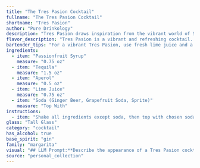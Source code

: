 ```yaml
---
title: "The Tres Pasion Cocktail"
fullname: "The Tres Pasion Cocktail"
shortname: "Tres Pasion"
author: "Pure Drinkology"
description: "Tres Pasion draws inspiration from the vibrant world of South American cocktails. This refreshingly tangy concoction blends the fruit-forward sweetness of Passionfruit Syrup with the fiery kick of Tequila, creating a delightful fusion of flavors reminiscent of classic Latin American libations.  "
flavor_description: "Tres Pasion is a vibrant and refreshing cocktail. The passionfruit syrup delivers a tropical sweetness balanced by the tart lime juice. Tequila adds a smooth, agave-forward warmth, while Aperol contributes a bittersweet orange note. The choice of soda enhances the overall profile: ginger beer adds spice, grapefruit soda brings a citrusy punch, and Sprite offers a clean, bubbly finish.  "
bartender_tips: "For a vibrant Tres Pasion, use fresh lime juice and a high-quality tequila. Shake the passionfruit syrup, tequila, Aperol, and lime juice with ice vigorously to chill and emulsify. Strain into a chilled glass over ice, then top with your chosen soda for a refreshing fizz. Adjust sweetness with a splash of simple syrup if needed.  "
ingredients:
  - item: "Passionfruit Syrup"
    measure: "0.75 oz"
  - item: "Tequila"
    measure: "1.5 oz"
  - item: "Aperol"
    measure: "0.5 oz"
  - item: "Lime Juice"
    measure: "0.75 oz"
  - item: "Soda (Ginger Beer, Grapefruit Soda, Sprite)"
    measure: "Top With"
instructions:
  - item: "Shake all ingredients except soda, then top with chosen soda (Ginger Beer, Grapefruit Soda, or Sprite)."
glass: "Tall Glass"
category: "cocktail"
has_alcohol: true
base_spirit: "gin"
family: "margarita"
visual: "## LLM Prompt:**Describe the appearance of a Tres Pasion cocktail.  Consider the following ingredients and their potential visual impact:*** **Passionfruit Syrup:**  Imagine the vibrant, almost neon yellow hue of passionfruit syrup, its sweetness hinting at a tropical paradise. * **Tequila:**  The clear, almost crystalline nature of tequila, with its subtle hint of agave, creates a clean canvas. * **Aperol:**  The bright, orangey-red color of Aperol, vibrant and lively, adds a splash of excitement.* **Lime Juice:**  A touch of lime juice creates a subtle, almost invisible depth, lending a refreshing acidity to the palette.* **Soda (Ginger Beer, Grapefruit Soda, Sprite):** Each soda option brings a unique visual element. Ginger beer adds a subtle cloudiness and effervescence, grapefruit soda offers a pink hue and citrusy sparkle, while Sprite provides a light, bubbly fizz.**Consider these aspects:*** **Color:** What overall color does the cocktail have, considering the interplay of the ingredients? * **Clarity:** Is it clear, cloudy, or layered?  * **Texture:** Does it have a frothy top, a smooth surface, or a mix of both?* **Garnish:**  Imagine a simple lime wedge or a sprig of mint for a touch of freshness. **Remember to describe the cocktail in a way that evokes its vibrant, refreshing character and captures the essence of the Tres Pasion experience.** "
source: "personal_collection"
---
```


